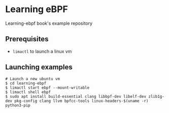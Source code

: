 # Learning eBPF

Learning-ebpf book's example repository

## Prerequisites

- `limactl` to launch a linux vm

## Launching examples

```shell
# Launch a new ubuntu vm
$ cd learning-ebpf
$ limactl start ebpf --mount-writable
$ limactl shell ebpf
$ sudo apt install build-essential clang libbpf-dev libelf-dev zlib1g-dev pkg-config clang llvm bpfcc-tools linux-headers-$(uname -r) python3-pip
```

